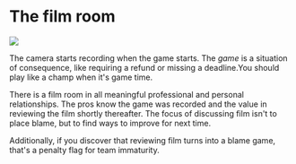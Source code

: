 # The film room

![](https://dl.dropboxusercontent.com/u/13563632/hireDave_images/camera.png)

The camera starts recording when the game starts. The _game_ is a situation of consequence, like requiring a refund or missing a deadline.You should play like a champ when it's game time.

There is a film room in all meaningful professional and personal relationships. The pros know the game was recorded and the value in reviewing the film shortly thereafter. The focus of discussing film isn't to place blame, but to find ways to improve for next time.

Additionally, if you discover that reviewing film turns into a blame game, that's a penalty flag for team immaturity.
